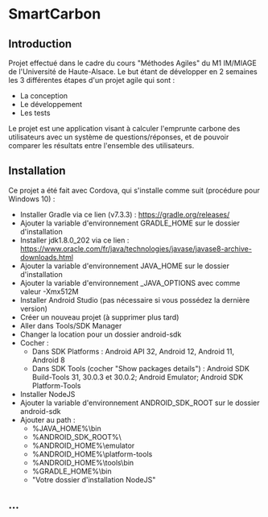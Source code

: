 # SmartCarbon
## Introduction
Projet effectué dans le cadre du cours "Méthodes Agiles" du M1 IM/MIAGE de l'Université de Haute-Alsace.
Le but étant de développer en 2 semaines les 3 différentes étapes d'un projet agile qui sont :
 - La conception
 - Le développement
 - Les tests

Le projet est une application visant à calculer l'emprunte carbone des utilisateurs avec un système de questions/réponses, et de pouvoir comparer les résultats entre l'ensemble des utilisateurs.
## Installation
Ce projet a été fait avec Cordova, qui s'installe comme suit (procédure pour Windows 10) :
- Installer Gradle via ce lien (v7.3.3) : https://gradle.org/releases/
- Ajouter la variable d'environnement GRADLE_HOME sur le dossier d'installation
- Installer jdk1.8.0_202 via ce lien : https://www.oracle.com/fr/java/technologies/javase/javase8-archive-downloads.html
- Ajouter la variable d'environnement JAVA_HOME sur le dossier d'installation
- Ajouter la variable d'environnement _JAVA_OPTIONS avec comme valeur -Xmx512M
- Installer Android Studio (pas nécessaire si vous possédez la dernière version)
- Créer un nouveau projet (à supprimer plus tard)
- Aller dans Tools/SDK Manager
- Changer la location pour un dossier android-sdk
- Cocher :
  - Dans SDK Platforms : Android API 32, Android 12, Android 11, Android 8
  - Dans SDK Tools (cocher "Show packages details") : Android SDK Build-Tools 31, 30.0.3 et 30.0.2; Android Emulator; Android SDK Platform-Tools
- Installer NodeJS
- Ajouter la variable d'environnement ANDROID_SDK_ROOT sur le dossier android-sdk
- Ajouter au path :
  - %JAVA_HOME%\bin
  - %ANDROID_SDK_ROOT%\
  - %ANDROID_HOME%\emulator
  - %ANDROID_HOME%\platform-tools
  - %ANDROID_HOME%\tools\bin
  - %GRADLE_HOME%\bin
  - "Votre dossier d'installation NodeJS"
## ...
